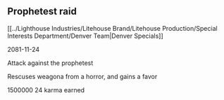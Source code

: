 ## Prophetest raid
[[../Lighthouse Industries/Litehouse Brand/Litehouse Production/Special Interests Department/Denver Team|Denver Specials]]

2081-11-24

Attack against the prophetest

Rescuses weagona from a horror, and gains a favor

1500000
24 karma earned